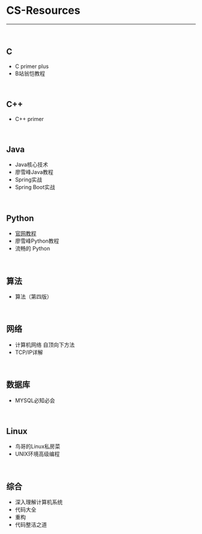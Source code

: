 # CS-Resources
---
<br>

## C
  * C primer plus  
  * B站翁恺教程
<br>

## C++
  * C++ primer
<br>

## Java
  * Java核心技术  
  * 廖雪峰Java教程  
  * Spring实战  
  * Spring Boot实战  
<br>

## Python 
  * [官网教程](https://docs.python.org/zh-cn/3/tutorial/)
  * 廖雪峰Python教程  
  * 流畅的 Python  
<br>

## 算法
  * 算法（第四版）  
<br>

## 网络
  * 计算机网络 自顶向下方法  
  * TCP/IP详解    
<br>

## 数据库
  * MYSQL必知必会  
<br>

## Linux
  * 鸟哥的Linux私房菜  
  * UNIX环境高级编程  
<br>

## 综合
  * 深入理解计算机系统
  * 代码大全
  * 重构
  * 代码整洁之道

